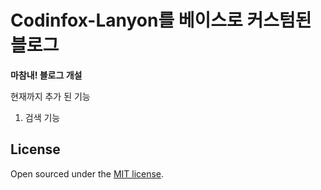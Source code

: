 # Codinfox-Lanyon를 베이스로 커스텀된 블로그


**마참내! 블로그 개설**

현재까지 추가 된 기능

1. 검색 기능


## License

Open sourced under the [MIT license](LICENSE.md).
